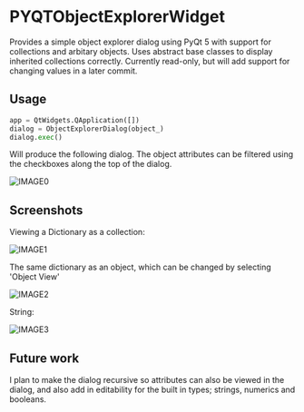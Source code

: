 # PYQTObjectExplorerWidget
 Provides a simple object explorer dialog using PyQt 5 with support for collections and arbitary objects. Uses abstract base classes to display inherited collections correctly. Currently read-only, but will add support for changing values in a later commit.
 
## Usage
 ```python
app = QtWidgets.QApplication([])
dialog = ObjectExplorerDialog(object_)
dialog.exec()
```
Will produce the following dialog. The object attributes can be filtered using the checkboxes along the top of the dialog.

![IMAGE0](https://user-images.githubusercontent.com/47778261/106953308-23b0aa80-672a-11eb-9985-2333936f5c99.png)

## Screenshots
Viewing a Dictionary as a collection:

![IMAGE1](https://user-images.githubusercontent.com/47778261/106952513-1d6dfe80-6729-11eb-98e6-635ab5524834.png)

The same dictionary as an object, which can be changed by selecting 'Object View'

![IMAGE2](https://user-images.githubusercontent.com/47778261/106952962-bac93280-6729-11eb-9811-20bb5ed78283.png)

String:

![IMAGE3](https://user-images.githubusercontent.com/47778261/106952799-7b9ae180-6729-11eb-8c1a-b231d68fc337.png)

## Future work
I plan to make the dialog recursive so attributes can also be viewed in the dialog, and also add in editability for the built in types; strings, numerics and booleans.
